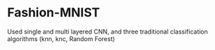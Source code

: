 # Fashion-MNIST
Used single and multi layered CNN, and three traditional classification algorithms (knn, knc, Random Forest)
